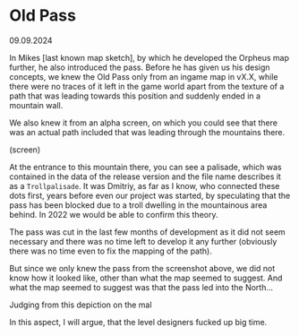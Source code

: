 # Old Pass

09.09.2024

In Mikes [last known map sketch], by which he developed the Orpheus map further, he also introduced the pass. Before he has given us his design concepts, we knew the Old Pass only from an ingame map in vX.X, while there were no traces of it left in the game world apart from the texture of a path that was leading towards this position and suddenly ended in a mountain wall.  

We also knew it from an alpha screen, on which you could see that there was an actual path included that was leading through the mountains there. 

(screen)

At the entrance to this mountain there, you can see a palisade, which was contained in the data of the release version and the file name describes it as a `Trollpalisade`. It was Dmitriy, as far as I know, who connected these dots first, years before even our project was started, by speculating that the pass has been blocked due to a troll dwelling in the mountainous area behind. In 2022 we would be able to confirm this theory. 

The pass was cut in the last few months of development as it did not seem necessary and there was no time left to develop it any further (obviously there was no time  even to fix the mapping of the path). 

But since we only knew the pass from the screenshot above, we did not know how it looked like, other than what the map seemed to suggest. And what the map seemed to suggest was that the pass led into the North...


Judging from this depiction on the mal


In this aspect, I will argue, that the level designers fucked up big time. 


<style>
    main {
        background: url("/_img/bg/world2.jpg");
        background-position: top right;
        background-size: 75%;
        background-repeat: no-repeat;
        width: 100%;
    }
</style>